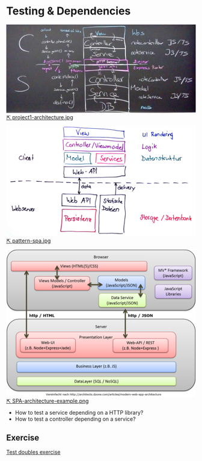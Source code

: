 # Testing & Dependencies

![Projekt 1 architektur](./project1-architecture.jpg)
[⇱ project1-architecture.jpg](./project1-architecture.jpg)

![SPA architecture](./pattern-spa.jpg)
[⇱ pattern-spa.jpg](./pattern-spa.jpg)

![SPA example](./SPA-architecture-example.png)
[⇱ SPA-architecture-example.png](./SPA-architecture-example.png)

* How to test a service depending on a HTTP library?
* How to test a controller depending on a service?


## Exercise

[Test doubles exercise](./Exercise-Doubles.md)

